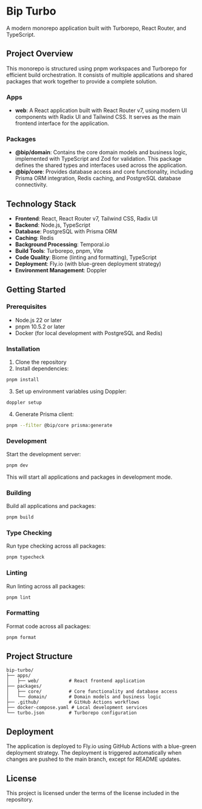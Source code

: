 # Bip Turbo

A modern monorepo application built with Turborepo, React Router, and TypeScript.

## Project Overview

This monorepo is structured using pnpm workspaces and Turborepo for efficient build orchestration. It consists of multiple applications and shared packages that work together to provide a complete solution.

### Apps

- **web**: A React application built with React Router v7, using modern UI components with Radix UI and Tailwind CSS. It serves as the main frontend interface for the application.

### Packages

- **@bip/domain**: Contains the core domain models and business logic, implemented with TypeScript and Zod for validation. This package defines the shared types and interfaces used across the application.
- **@bip/core**: Provides database access and core functionality, including Prisma ORM integration, Redis caching, and PostgreSQL database connectivity.

## Technology Stack

- **Frontend**: React, React Router v7, Tailwind CSS, Radix UI
- **Backend**: Node.js, TypeScript
- **Database**: PostgreSQL with Prisma ORM
- **Caching**: Redis
- **Background Processing**: Temporal.io
- **Build Tools**: Turborepo, pnpm, Vite
- **Code Quality**: Biome (linting and formatting), TypeScript
- **Deployment**: Fly.io (with blue-green deployment strategy)
- **Environment Management**: Doppler

## Getting Started

### Prerequisites

- Node.js 22 or later
- pnpm 10.5.2 or later
- Docker (for local development with PostgreSQL and Redis)

### Installation

1. Clone the repository
2. Install dependencies:

```sh
pnpm install
```

3. Set up environment variables using Doppler:

```sh
doppler setup
```

4. Generate Prisma client:

```sh
pnpm --filter @bip/core prisma:generate
```

### Development

Start the development server:

```sh
pnpm dev
```

This will start all applications and packages in development mode.

### Building

Build all applications and packages:

```sh
pnpm build
```

### Type Checking

Run type checking across all packages:

```sh
pnpm typecheck
```

### Linting

Run linting across all packages:

```sh
pnpm lint
```

### Formatting

Format code across all packages:

```sh
pnpm format
```

## Project Structure

```
bip-turbo/
├── apps/
│   ├── web/           # React frontend application
├── packages/
│   ├── core/          # Core functionality and database access
│   └── domain/        # Domain models and business logic
├── .github/           # GitHub Actions workflows
├── docker-compose.yaml # Local development services
└── turbo.json         # Turborepo configuration
```

## Deployment

The application is deployed to Fly.io using GitHub Actions with a blue-green deployment strategy. The deployment is triggered automatically when changes are pushed to the main branch, except for README updates.

## License

This project is licensed under the terms of the license included in the repository.

